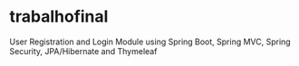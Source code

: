 # trabalhofinal

User Registration and Login Module using Spring Boot, Spring MVC, Spring Security, JPA/Hibernate and Thymeleaf
